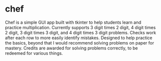 # chef

Chef is a simple GUI app built with tkinter to help students learn and practice multiplication.
Currently supports 3 digit times 2 digit, 4 digit times 2 digit, 3 digit times 3 digit, and 4 digit times 3 digit problems.
Checks work after each row to more easily identify mistakes.
Designed to help practice the basics, beyond that I would recommend solving problems on paper for mastery.
Credits are awarded for solving problems correctly, to be redeemed for various things.
